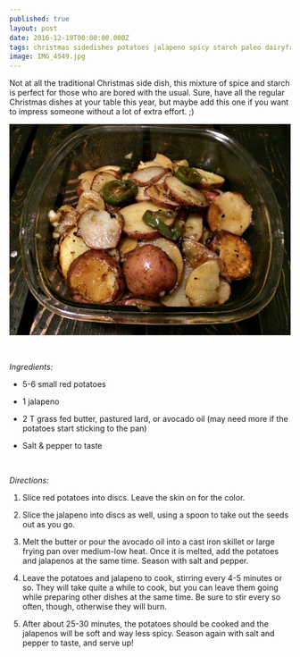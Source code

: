 ```yaml
---
published: true
layout: post
date: 2016-12-19T00:00:00.000Z
tags: christmas sidedishes potatoes jalapeno spicy starch paleo dairyfree glutenfree grainfree easyrecipe
image: IMG_4549.jpg
---
```


Not at all the traditional Christmas side dish, this mixture of spice and starch is perfect for those who are bored with the usual. Sure, have all the regular Christmas dishes at your table this year, but maybe add this one if you want to impress someone without a lot of extra effort. ;)

![IMG_4550.jpg](/content/IMG_4550.jpg)

<br>

*Ingredients:* 

* 5-6 small red potatoes

* 1 jalapeno

* 2 T grass fed butter, pastured lard, or avocado oil (may need more if the potatoes start sticking to the pan)

* Salt & pepper to taste

<br>

*Directions:* 

1. Slice red potatoes into discs. Leave the skin on for the color.

2. Slice the jalapeno into discs as well, using a spoon to take out the seeds out as you go. 

3. Melt the butter or pour the avocado oil into a cast iron skillet or large frying pan over medium-low heat. Once it is melted, add the potatoes and jalapenos at the same time. Season with salt and pepper. 

4. Leave the potatoes and jalapeno to cook, stirring every 4-5 minutes or so. They will take quite a while to cook, but you can leave them going while preparing other dishes at the same time. Be sure to stir every so often, though, otherwise they will burn.

5. After about 25-30 minutes, the potatoes should be cooked and the jalapenos will be soft and way less spicy. Season again with salt and pepper to taste, and serve up!
